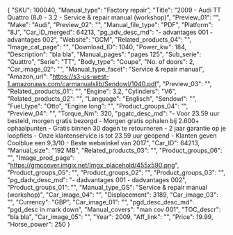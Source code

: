 {
  "SKU": 100040, 
  "Manual_type": "Factory repair", 
  "Title": "2009 - Audi TT Quattro (8J) - 3.2 - Service & repair manual (workshop)", 
  "Preview_01": "", 
  "Make": "Audi", 
  "Preview_02": "", 
  "Manual_file_type": "PDF", 
  "Platform": "8J", 
  "Car_ID_merged": 64213, 
  "pg_adv_desc_md": "- advantages 001 - advantages 002", 
  "Website": "GCM", 
  "Related_products_04": "", 
  "Image_cat_page": "", 
  "Download_ID": 1040, 
  "Power_kw": 184, 
  "Description": "bla bla", 
  "Manual_pages": "pages 125", 
  "Sub_serie": "Quattro", 
  "Serie": "TT", 
  "Body_type": "Coupe", 
  "No. of doors": 2, 
  "Car_image_02": "", 
  "Manual_type_facet": "Service & repair manual", 
  "Amazon_url": "https://s3-us-west-1.amazonaws.com/carmanualslib/Sendowl/1040.pdf", 
  "Preview_03": "", 
  "Related_products_01": "", 
  "Engine": 3.2, 
  "Cylinders": "V6", 
  "Related_products_02": "", 
  "Language": "Englisch", 
  "Sendowl": "", 
  "Fuel_type": "Otto", 
  "Engine long": "", 
  "Product_groups_04": "", 
  "Preview_04": "", 
  "Torque_Nm": 320, 
  "pgatc_desc_md": "-  Voor 23.59 uur besteld, morgen gratis bezorgd  -  Morgen gratis ophalen bij 2.600+ ophaalpunten  -  Gratis binnen 30 dagen te retourneren  -  2 jaar garantie op je loopfiets  -  Onze klantenservice is tot 23.59 uur geopend  -  Klanten geven Coolblue een 9,3/10   -  Beste webwinkel van 2017", 
  "Car_ID": 64213, 
  "Manual_size": "192 MB", 
  "Related_products_03": "", 
  "Product_groups_06": "", 
  "Image_prod_page": "https://gmccover.imgix.net/Imgx_placehold/455x590.png", 
  "Product_groups_05": "", 
  "Product_groups_02": "", 
  "Product_groups_03": "", 
  "pg_dadv_desc_md": "- dadvantages 001 - dadvantages 002", 
  "Product_groups_01": "", 
  "Manual_type_GS": "Service & repair manual (workshop)", 
  "Car_image_04": "", 
  "Displacement": 3189, 
  "Car_image_03": "", 
  "Currency": "GBP", 
  "Car_image_01": "", 
  "pgd_desc_desc_md": "pgd_desc in mark down", 
  "Manual_covers": "man cov 001", 
  "TOC_descr": "bla bla", 
  "Car_image_05": "", 
  "Year": 2009, 
  "Aff_link": "", 
  "Price": 19.99, 
  "Horse_power": 250
}